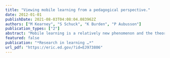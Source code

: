 ```yaml
---
title: "Viewing mobile learning from a pedagogical perspective."
date: 2012-01-01
publishDate: 2021-08-03T04:08:04.083962Z
authors: ["M Kearney", "S Schuck", "K Burden", "P Aubusson"]
publication_types: ["2"]
abstract: "Mobile learning is a relatively new phenomenon and the theoretical basis is currently under development. The paper presents a pedagogical perspective of mobile learning which highlights three central features of mobile learning: authenticity, collaboration and …"
featured: false
publication: "*Research in learning …*"
url_pdf: "https://eric.ed.gov/?id=EJ973806"
---
```


